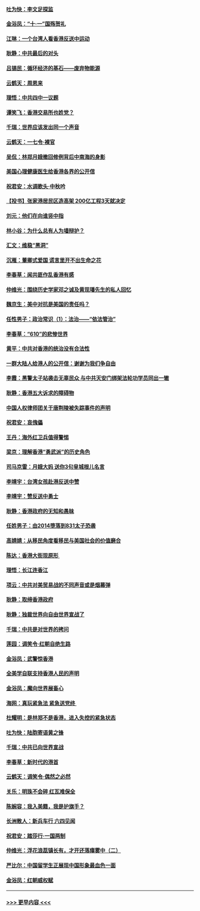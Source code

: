 #### [吐为快：李文足探监](../pages/nsc993/n11509622.md?t=09100633) 
#### [金浴凤：“十‧一”国殇贺礼](../pages/nsc993/n11509593.md?t=09100633) 
#### [江琳：一个台湾人看香港反送中运动](../pages/nsc993/n11509211.md?t=09100633) 
#### [耿静：中共最后的对头](../pages/nsc993/n11508308.md?t=09100633) 
#### [吕锡民：循环经济的基石——废弃物能源](../pages/nsc993/n11508212.md?t=09100633) 
#### [云鹤天：周恩来](../pages/nsc993/n11508055.md?t=09100633) 
#### [理悟：中共四中一议题](../pages/nsc993/n11507782.md?t=09100633) 
#### [谭笑飞：香港交易所也姓党？](../pages/nsc993/n11507753.md?t=09100633) 
#### [千瑞：世界应该发出同一个声音](../pages/nsc993/n11507290.md?t=09100633) 
#### [云鹤天：一七令‧裸官](../pages/nsc993/n11507177.md?t=09100633) 
#### [吴侃：林郑月娥撤回修例背后中南海的身影](../pages/nsc993/n11506876.md?t=09100633) 
#### [美国心理健康医生给香港各界的公开信](../pages/nsc993/n11506809.md?t=09100633) 
#### [祝君安：水调歌头‧中秋吟](../pages/nsc993/n11506758.md?t=09100633) 
#### [【投书】张家港居民区造高架 200亿工程3天就决定](../pages/nsc993/n11506682.md?t=09100633) 
#### [刘元：他们在向谁竖中指](../pages/nsc993/n11505384.md?t=09100633) 
#### [林小谷：为什么总有人为墙辩护？](../pages/nsc993/n11505226.md?t=09100633) 
#### [汇文：维稳“黑洞”](../pages/nsc993/n11504347.md?t=09100633) 
#### [沉雁：董卿式爱国 谎言里开不出生命之花](../pages/nsc993/n11503215.md?t=09100633) 
#### [李春草：闻共匪作乱香港有感](../pages/nsc993/n11503072.md?t=09100633) 
#### [仲维光：围绕历史学家邓之诚及黄现璠先生的私人回忆](../pages/nsc993/n11501330.md?t=09100633) 
#### [魏京生：美中对抗是美国的责任吗？](../pages/nsc993/n11500723.md?t=09100633) 
#### [任性男子：政治常识（1）：法治——“依法管治”](../pages/nsc993/n11500791.md?t=09100633) 
#### [李春草：“610”的悲惨世界](../pages/nsc993/n11501141.md?t=09100633) 
#### [黄平：中共对香港的统治没有合法性](../pages/nsc993/n11499473.md?t=09100633) 
#### [一群大陆人给港人的公开信：谢谢为我们争自由](../pages/nsc993/n11500402.md?t=09100633) 
#### [李霞：黑警太子站袭击无辜民众 与中共天安门绑架法轮功学员同出一辙](../pages/nsc993/n11499805.md?t=09100633) 
#### [耿静：香港五大诉求的障碍物](../pages/nsc993/n11497578.md?t=09100633) 
#### [中国人权律师团关于唐荆陵被失踪事件的声明](../pages/nsc993/n11500014.md?t=09100633) 
#### [祝君安：哀傀儡](../pages/nsc993/n11499776.md?t=09100633) 
#### [王丹：海外红卫兵值得警惕](../pages/nsc993/n11498138.md?t=09100633) 
#### [梁京：理解香港“勇武派”的历史角色](../pages/nsc993/n11498006.md?t=09100633) 
#### [司马京雷：月娥大妈  送你3句皇城根儿名言](../pages/nsc993/n11497885.md?t=09100633) 
#### [李靖宇：台湾女孩赴港反送中赞](../pages/nsc993/n11497721.md?t=09100633) 
#### [李靖宇：赞反送中勇士](../pages/nsc993/n11497452.md?t=09100633) 
#### [耿静：香港政府的无知和愚昧](../pages/nsc993/n11494238.md?t=09100633) 
#### [任姓男子：由2014堕落到831太子恐袭](../pages/nsc993/n11496683.md?t=09100633) 
#### [高婧婧：从移民角度看移民与美国社会的价值磨合](../pages/nsc993/n11495757.md?t=09100633) 
#### [陈达：香港大街现原形 ](../pages/nsc993/n11495441.md?t=09100633) 
#### [理悟：长江连香江](../pages/nsc993/n11495377.md?t=09100633) 
#### [项云：中共对美贸易战的不同声音或是烟幕弹](../pages/nsc993/n11494929.md?t=09100633) 
#### [耿静：取缔香港政府](../pages/nsc993/n11494218.md?t=09100633) 
#### [耿静：独裁世界向自由世界宣战了](../pages/nsc993/n11494190.md?t=09100633) 
#### [千瑞：中共是对世界的拷问](../pages/nsc993/n11493021.md?t=09100633) 
#### [莲园：调笑令‧红朝自绝生路](../pages/nsc993/n11493011.md?t=09100633) 
#### [金浴凤：武警惊香港](../pages/nsc993/n11492994.md?t=09100633) 
#### [全美学自联支持香港人民的声明](../pages/nsc993/n11492630.md?t=09100633) 
#### [金浴凤：魔向世界展畜心](../pages/nsc993/n11492599.md?t=09100633) 
#### [海网：真玩紧急法 紧急送党终 ](../pages/nsc993/n11492535.md?t=09100633) 
#### [杜耀明：是林郑不是香港，进入失控的紧急状态](../pages/nsc993/n11491420.md?t=09100633) 
#### [吐为快：陆胞寄语黄之锋](../pages/nsc993/n11491117.md?t=09100633) 
#### [千瑞：中共已向世界宣战](../pages/nsc993/n11490123.md?t=09100633) 
#### [李春草：新时代的港首](../pages/nsc993/n11489864.md?t=09100633) 
#### [云鹤天：调笑令·偶然之必然](../pages/nsc993/n11489701.md?t=09100633) 
#### [关乐：明珠不会碎 红瓦难保全](../pages/nsc993/n11489647.md?t=09100633) 
#### [陈婉容：我入美籍，我是护旗手？](../pages/nsc993/n11487908.md?t=09100633) 
#### [长洲散人：新兵车行 六四见闻](../pages/nsc993/n11487729.md?t=09100633) 
#### [祝君安：踏莎行‧一国两制](../pages/nsc993/n11487699.md?t=09100633) 
#### [仲维光：浮花浪蕊镇长有，才开还落瘴雾中（二）](../pages/nsc993/n11483286.md?t=09100633) 
#### [严比尔：中国留学生正展现中国形象最血色一面](../pages/nsc993/n11485145.md?t=09100633) 
#### [金浴凤：红朝威权赋](../pages/nsc993/n11485191.md?t=09100633) 

----
#### [ >>> 更早内容 <<< ](../indexes/nsc993-earlier.md)
